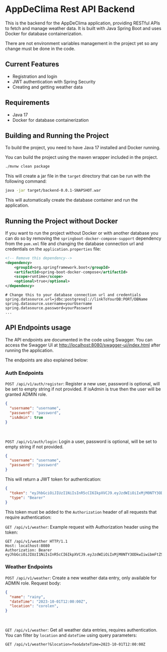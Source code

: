 # AppDeClima Rest API Backend
This is the backend for the AppDeClima application, providing RESTful APIs to fetch and manage weather data. It is built with Java Spring Boot and uses Docker for database containerization.

There are not environment variables management in the project yet so any change must be done in the code.

## Current Features
- Registration and login
- JWT authentication with Spring Security
- Creating and getting weather data

## Requirements
- Java 17
- Docker for database containerization

## Building and Running the Project

To build the project, you need to have Java 17 installed and Docker running. 

You can build the project using the maven wrapper included in the project.

```bash
./mvnw clean package
```

This will create a jar file in the `target` directory that can be run with the following command:

```bash
java -jar target/backend-0.0.1-SNAPSHOT.war
```

This will automatically create the database container and run the application.

## Running the Project without Docker

If you want to run the project without Docker or with another database you can do so by removing the `springboot-docker-compose-support` dependency from the `pom.xml` file and changing the database connection url and credentials on the `application.properties` file:

```xml
<!-- Remove this dependency-->
<dependency>
	<groupId>org.springframework.boot</groupId>
	<artifactId>spring-boot-docker-compose</artifactId>
	<scope>runtime</scope>
	<optional>true</optional>
</dependency>
```

```properties
# Change this to your database connection url and credentials
spring.datasource.url=jdbc:postgresql://linkToYourDB:PORT/DBName
spring.datasource.username=yourUsername
spring.datasource.password=yourPassword
...
```

## API Endpoints usage
The API endpoints are documented in the code using Swagger. You can access the Swagger UI at [http://localhost:8080/swagger-ui/index.html](http://localhost:8080/swagger-ui/index.html) after running the application.

The endpoints are also explained below:

### Auth Endpoints
 `POST /api/v1/auth/register`: Register a new user, password is optional, will be set to empty string if not provided. If isAdmin is true then the user will be granted ADMIN role.
```json
{
  "username": "username",
  "password": "password",
  "isAdmin": true
}
```
  
<br>

`POST /api/v1/auth/login`: Login a user, password is optional, will be set to empty string if not provided.
```json
{
  "username": "username",
  "password": "password"
}
```
This will return a JWT token for authentication:
```json
{
  "token": "eyJhbGciOiJIUzI1NiIsInR5cCI6IkpXVCJ9.eyJzdWIiOiIxMjM0NTY3ODkwIiwibmFtZSI6IkpvaG4gRG9lIiwiaWF0IjoxNTE2MjM5MDIyfQ.SflKxwRJSMeKKF2QT4fwpMeJf36POk6yJV_adQssw5c",
  "type": "Bearer"
}
```
This token must be added to the `Authorization` header of all requests that require authentication:

`GET /api/v1/weather`: Example request with Authorization header using the token:

```http
GET /api/v1/weather HTTP/1.1
Host: localhost:8080
Authorization: Bearer eyJhbGciOiJIUzI1NiIsInR5cCI6IkpXVCJ9.eyJzdWIiOiIxMjM0NTY3ODkwIiwibmFtZSI6IkpvaG4gRG9lIiwiaWF0IjoxNTE2MjM5MDIyfQ.SflKxwRJSMeKKF2QT4fwpMeJf36POk6yJV_adQssw5c
```

### Weather Endpoints
`POST /api/v1/weather`: Create a new weather data entry, only available for ADMIN role. Request body:
```json
{
  "name": "rainy",
  "dateTime": "2023-10-01T12:00:00Z",
  "location": "corolen",
}
```
<br>

`GET /api/v1/weather`: Get all weather data entries, requires authentication. You can filter by `location` and `dateTime` using query parameters:

```http
GET /api/v1/weather?&location=foo&dateTime=2023-10-01T12:00:00Z
```

